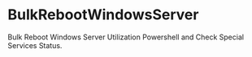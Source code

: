# BulkRebootWindowsServer
Bulk Reboot Windows Server Utilization Powershell and Check Special Services Status.
